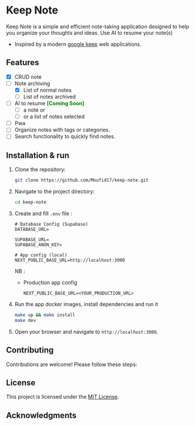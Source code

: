 # Keep Note

Keep Note is a simple and efficient note-taking application designed to help you organize your thoughts and ideas.
Use AI to resume your note(s)
- Inspired by a modern [google keep](https://keep.google.com/) web applications.

## Features

- [x] CRUD  note
- [ ]  Note archiving
    - [x] List of normal notes
    - [ ] List of notes archived
- [ ] AI to resume<span style="color: green;"> **[Coming Soon]**</span>
    - [ ] a note or 
    - [ ] or a list of notes selected
- [ ] Pwa
- [ ] Organize notes with tags or categories.
- [ ] Search functionality to quickly find notes.

## Installation & run

1. Clone the repository:
    ```bash
    git clone https://github.com/Moufid17/keep-note.git
    ```
2. Navigate to the project directory:
    ```bash
    cd keep-note
    ```
3. Create and fill `.env` file :
    ```
    # Database Config (Supabase)
    DATABASE_URL=

    SUPABASE_URL=
    SUPABASE_ANON_KEY=

    # App config (local)
    NEXT_PUBLIC_BASE_URL=http://localhost:3000
    ```

    NB : <br/>
    - Production app config <br/>
        ```
        NEXT_PUBLIC_BASE_URL=<YOUR_PRODUCTION_URL> 
        ```
    
4. Run the app docker images, install dependencies and run it
    ```bash
    make up && make install
    make dev
    ```

4. Open your browser and navigate to `http://localhost:3000`.

## Contributing

Contributions are welcome! Please follow these steps:

## License

This project is licensed under the [MIT License](LICENSE).

## Acknowledgments


